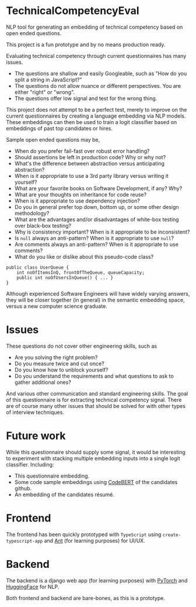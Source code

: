 # TechnicalCompetencyEval

NLP tool for generating an embedding of technical competency based on open ended questions.

This project is a fun prototype and by no means production ready.

Evaluating technical competency through current questionnaires has many issues.

- The questions are shallow and easily Googleable, such as "How do you split a string in JavaScript?"
- The questions do not allow nuance or different perspectives. You are either "right" or "wrong".
- The questions offer low signal and test for the wrong thing.

This project does not attempt to be a perfect test, merely to improve on the current questionnaires by creating a language embedding via NLP models. These embeddings can then be used to train a logit classifier based on embeddings of past top candidates or hires.

Sample open ended questions may be,

- When do you prefer fail-fast over robust error handling?
- Should assertions be left in production code? Why or why not?
- What's the difference between abstraction versus anticipating abstraction?
- When is it appropriate to use a 3rd party library versus writing it yourself?
- What are your favorite books on Software Development, if any? Why?
- What are your thoughts on inheritance for code reuse?
- When is it appropriate to use dependency injection?
- Do you in general prefer top down, bottom up, or some other design methodology?
- What are the advantages and/or disadvantages of white-box testing over black-box testing?
- Why is consistency important? When is it appropriate to be inconsistent?
- Is `null` always an anti-pattern? When is it appropriate to use `null`?
- Are comments always an anti-pattern? When is it appropriate to use comments?
- What do you like or dislike about this pseudo-code class?

```
public class UserQueue {
    int noOfItemsInQ, frontOfTheQueue, queueCapacity;
    public int noOfUsersInQueue() { ... }
}
```

Although experienced Software Engineers will have widely varying answers, they will be closer together (in general) in the semantic embedding space, versus a new computer science graduate.

# Issues

These questions do not cover other engineering skills, such as

- Are you solving the right problem?
- Do you measure twice and cut once?
- Do you know how to unblock yourself?
- Do you understand the requirements and what questions to ask to gather additional ones?

And various other communication and standard engineering skills. The goal of this questionnaire is for extracting technical competency signal. There are of course many other issues that should be solved for with other types of interview techniques.

# Future work

While this questionnaire should supply some signal, it would be interesting to experiment with stacking multiple embedding inputs into a single logit classifier. Including:

- This questionnaire embedding.
- Some code sample embeddings using [CodeBERT](https://github.com/microsoft/CodeBERT) of the candidates github.
- An embedding of the candidates résumé.

# Frontend

The frontend has been quickly prototyped with `TypeScript` using `create-typescript-app` and [Ant](https://ant.design/) (for learning purposes) for UI/UX.

# Backend

The backend is a django web app (for learning purposes) with [PyTorch](https://github.com/pytorch/pytorch) and [HuggingFace](https://github.com/huggingface) for NLP.

Both frontend and backend are bare-bones, as this is a prototype.
